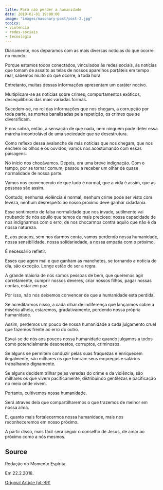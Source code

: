 ```yaml
---
title: Para não perder a humanidade
date: 2019-02-01 19:00:00
image: "images/masonary-post/post-2.jpg"
topics: 
- violencia
- redes-sociais
- tecnologia
---
```


Diariamente, nos deparamos com as mais diversas notícias do que ocorre no
mundo.

Porque estamos todos conectados, vinculados às redes sociais, às notícias que
tomam de assalto as telas de nossos aparelhos portáteis em tempo real, sabemos
muito do que ocorre, a toda hora.

Entretanto, muitas dessas informações apresentam um caráter nocivo.

Multiplicam-se as notícias sobre crimes, comportamentos exóticos,
desequilíbrios das mais variadas formas.

Sucedem-se, no rol das informações que nos chegam, a corrupção por toda parte,
as mortes banalizadas pela repetição, os crimes que se diversificam.

E nos sobra, então, a sensação de que nada, nem ninguém pode deter essa marcha
incontrolável de uma sociedade que se desestrutura.

Como reflexo dessa avalanche de más notícias que nos chegam, que nos enchem os
olhos e os ouvidos, vamos nos acostumando com essas paisagens.

No início nos chocávamos. Depois, era uma breve indignação. Com o tempo, por se
tornar comum, passou a receber um olhar de quase normalidade de nossa parte.

Vamos nos convencendo de que tudo é normal, que a vida é assim, que as pessoas
são assim.

Contudo, nenhuma violência é normal, nenhum crime pode ser visto com leveza,
nenhum desrespeito ao nosso próximo deve ganhar cidadania.

Esse sentimento de falsa normalidade que nos invade, sutilmente vai roubando de
nós aquilo que temos de mais precioso: nossa capacidade de nos indignarmos com
o erro, de nos chocarmos contra aquilo que não é da nossa natureza.

E, aos poucos, sem nos darmos conta, vamos perdendo nossa humanidade, nossa
sensibilidade, nossa solidariedade, a nossa empatia com o próximo.

É necessário refletir.

Esses que agem mal e que ganham as manchetes, se tornando a notícia do dia, são
exceção. Longe estão de ser a regra.

A grande maioria de nós somos pessoas de bem, que queremos agir corretamente,
cumprir nossos deveres, criar nossos filhos, pagar nossas contas, estar em paz.

Por isso, não nos deixemos convencer de que a humanidade está perdida.

Se acreditarmos nisso, a cada olhar de indiferença que lançarmos sobre a
miséria alheia, estaremos, gradativamente, perdendo nossa própria humanidade.

Assim, perdemos um pouco de nossa humanidade a cada julgamento cruel que
fazemos frente ao erro do outro.

Esvai-se de nós aos poucos nossa humanidade quando julgamos a todos como
potencialmente desonestos, corruptos, criminosos.

Se alguns se permitem conduzir pelas suas fraquezas e enriquecem ilegalmente,
são milhares os que honram seus empregos e salários trabalhando dignamente.

Se alguns decidem trilhar pelas veredas do crime e da violência, são milhares
os que vivem pacificamente, distribuindo gentilezas e pacificação no meio onde
vivem.

Portanto, cultivemos nossa humanidade.

Será através dela que compartilharemos o que trazemos de melhor em nossa alma.

E, quanto mais fortalecermos nossa humanidade, mais nos reconheceremos em nosso
próximo.

A partir disso, mais fácil será seguir o conselho de Jesus, de amar ao próximo
como a nós mesmos.

## Source
Redação do Momento Espírita.

Em 22.2.2018.

[Original Article (pt-BR)](http://momento.com.br/pt/ler_texto.php?id=5350)
